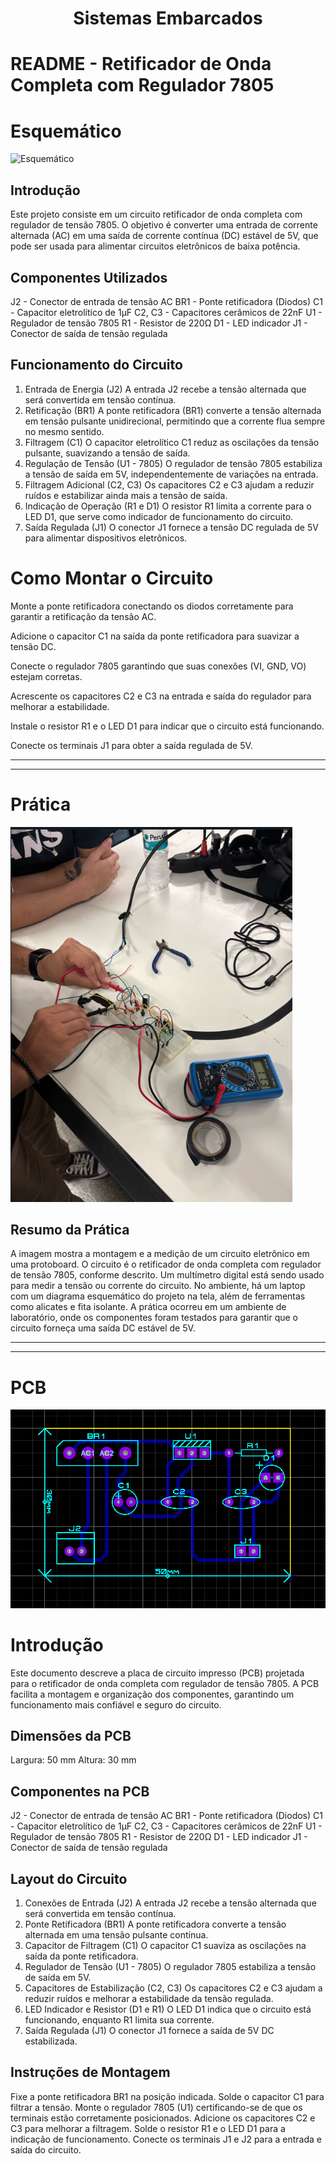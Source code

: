 <h1 align="center"> Sistemas Embarcados </h1>

<p align="center">


# README - Retificador de Onda Completa com Regulador 7805 ###

# Esquemático

![Esquemático](Anexos/Esquemático.png)


## Introdução

Este projeto consiste em um circuito retificador de onda completa com regulador de tensão 7805. O objetivo é converter uma entrada de corrente alternada (AC) em uma saída de corrente contínua (DC) estável de 5V, que pode ser usada para alimentar circuitos eletrônicos de baixa potência.

## Componentes Utilizados

J2 - Conector de entrada de tensão AC
BR1 - Ponte retificadora (Diodos)
C1 - Capacitor eletrolítico de 1µF
C2, C3 - Capacitores cerâmicos de 22nF
U1 - Regulador de tensão 7805
R1 - Resistor de 220Ω
D1 - LED indicador
J1 - Conector de saída de tensão regulada

## Funcionamento do Circuito

1. Entrada de Energia (J2)
A entrada J2 recebe a tensão alternada que será convertida em tensão contínua.
2. Retificação (BR1)
A ponte retificadora (BR1) converte a tensão alternada em tensão pulsante unidirecional, permitindo que a corrente flua sempre no mesmo sentido.
3. Filtragem (C1)
O capacitor eletrolítico C1 reduz as oscilações da tensão pulsante, suavizando a tensão de saída.
4. Regulação de Tensão (U1 - 7805)
O regulador de tensão 7805 estabiliza a tensão de saída em 5V, independentemente de variações na entrada.
5. Filtragem Adicional (C2, C3)
Os capacitores C2 e C3 ajudam a reduzir ruídos e estabilizar ainda mais a tensão de saída.
6. Indicação de Operação (R1 e D1)
O resistor R1 limita a corrente para o LED D1, que serve como indicador de funcionamento do circuito.
7. Saída Regulada (J1)
O conector J1 fornece a tensão DC regulada de 5V para alimentar dispositivos eletrônicos.

# Como Montar o Circuito
Monte a ponte retificadora conectando os diodos corretamente para garantir a retificação da tensão AC.

Adicione o capacitor C1 na saída da ponte retificadora para suavizar a tensão DC.

Conecte o regulador 7805 garantindo que suas conexões (VI, GND, VO) estejam corretas.

Acrescente os capacitores C2 e C3 na entrada e saída do regulador para melhorar a estabilidade.

Instale o resistor R1 e o LED D1 para indicar que o circuito está funcionando.

Conecte os terminais J1 para obter a saída regulada de 5V.

-----------------------------------------------------------------------------------------------------------------------------------------------
-----------------------------------------------------------------------------------------------------------------------------------------------

 # Prática 
![Prática](Anexos/Prática.png)

## Resumo da Prática
A imagem mostra a montagem e a medição de um circuito eletrônico em uma protoboard. O circuito é o retificador de onda completa com regulador de tensão 7805, conforme descrito. Um multímetro digital está sendo usado para medir a tensão ou corrente do circuito. No ambiente, há um laptop com um diagrama esquemático do projeto na tela, além de ferramentas como alicates e fita isolante. A prática ocorreu em um ambiente de laboratório, onde os componentes foram testados para garantir que o circuito forneça uma saída DC estável de 5V.

-----------------------------------------------------------------------------------------------------------------------------------------------
-----------------------------------------------------------------------------------------------------------------------------------------------
# PCB
![PCB](Anexos/PCB.png)

# Introdução

Este documento descreve a placa de circuito impresso (PCB) projetada para o retificador de onda completa com regulador de tensão 7805. A PCB facilita a montagem e organização dos componentes, garantindo um funcionamento mais confiável e seguro do circuito.

## Dimensões da PCB

Largura: 50 mm
Altura: 30 mm

## Componentes na PCB

J2 - Conector de entrada de tensão AC
BR1 - Ponte retificadora (Diodos)
C1 - Capacitor eletrolítico de 1µF
C2, C3 - Capacitores cerâmicos de 22nF
U1 - Regulador de tensão 7805
R1 - Resistor de 220Ω
D1 - LED indicador
J1 - Conector de saída de tensão regulada

## Layout do Circuito

1. Conexões de Entrada (J2)
A entrada J2 recebe a tensão alternada que será convertida em tensão contínua.
2. Ponte Retificadora (BR1)
A ponte retificadora converte a tensão alternada em uma tensão pulsante contínua.
3. Capacitor de Filtragem (C1)
O capacitor C1 suaviza as oscilações na saída da ponte retificadora.
4. Regulador de Tensão (U1 - 7805)
O regulador 7805 estabiliza a tensão de saída em 5V.
5. Capacitores de Estabilização (C2, C3)
Os capacitores C2 e C3 ajudam a reduzir ruídos e melhorar a estabilidade da tensão regulada.
6. LED Indicador e Resistor (D1 e R1)
O LED D1 indica que o circuito está funcionando, enquanto R1 limita sua corrente.
7. Saída Regulada (J1)
O conector J1 fornece a saída de 5V DC estabilizada.

## Instruções de Montagem

Fixe a ponte retificadora BR1 na posição indicada.
Solde o capacitor C1 para filtrar a tensão.
Monte o regulador 7805 (U1) certificando-se de que os terminais estão corretamente posicionados.
Adicione os capacitores C2 e C3 para melhorar a filtragem.
Solde o resistor R1 e o LED D1 para a indicação de funcionamento.
Conecte os terminais J1 e J2 para a entrada e saída do circuito.



